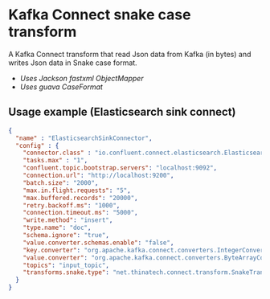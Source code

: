 # Kafka Connect snake case transform
A Kafka Connect transform that read Json data from Kafka (in bytes) and writes Json data in Snake case format.

* _Uses Jackson fastxml ObjectMapper_
* _Uses guava CaseFormat_ 

## Usage example (Elasticsearch sink connect)

`````json
{
  "name" : "ElasticsearchSinkConnector",
  "config" : {
    "connector.class" : "io.confluent.connect.elasticsearch.ElasticsearchSinkConnector",
    "tasks.max" : "1",
    "confluent.topic.bootstrap.servers": "localhost:9092",
    "connection.url": "http://localhost:9200",
    "batch.size": "2000",
    "max.in.flight.requests": "5",
    "max.buffered.records": "20000",
    "retry.backoff.ms": "1000",
    "connection.timeout.ms": "5000",
    "write.method": "insert",
    "type.name": "doc",
    "schema.ignore": "true",
    "value.converter.schemas.enable": "false",
    "key.converter": "org.apache.kafka.connect.converters.IntegerConverter",
    "value.converter": "org.apache.kafka.connect.converters.ByteArrayConverter",
    "topics": "input_topic",
    "transforms.snake.type": "net.thinatech.connect.transform.SnakeTransformer"
  }
}
`````
